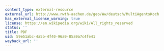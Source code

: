 ```yaml
---
content_type: external-resource
external_url: http://www.rwth-aachen.de/geo/Ww/deutsch/MultiAgentsKoch.PDF
has_external_license_warning: true
license: https://en.wikipedia.org/wiki/All_rights_reserved
status: ''
title: PDF
uid: 59e51abc-4a5b-4f40-96a9-85a9a7c4fe41
wayback_url: ''
---
```

